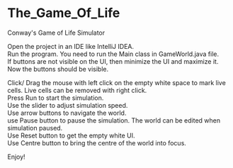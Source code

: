 # The_Game_Of_Life
Conway's Game of Life Simulator

Open the project in an IDE like IntelliJ IDEA.  
Run the program. You need to run the Main class in GameWorld.java file.  
If buttons are not visible on the UI, then minimize the UI and maximize it. Now the buttons should be visible.  
  
Click/ Drag the mouse with left click on the empty white space to mark live cells. Live cells can be removed with right click.  
Press Run to start the simulation.  
Use the slider to adjust simulation speed.  
Use arrow buttons to navigate the world.  
use Pause button to pause the simulation. The world can be edited when simulation paused.  
Use Reset button to get the empty white UI.  
Use Centre button to bring the centre of the world into focus.  
  
Enjoy!  
